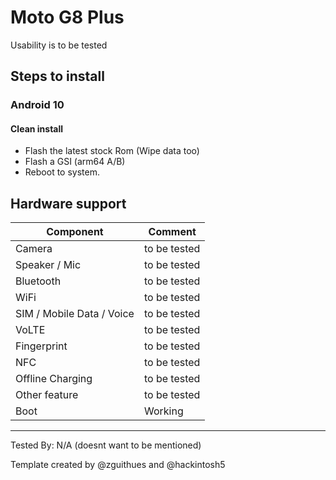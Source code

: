 # Moto G8 Plus

Usability is to be tested

## Steps to install

### Android 10

#### Clean install
* Flash the latest stock Rom (Wipe data too)
* Flash a GSI (arm64 A/B)
* Reboot to system.

## Hardware support

| Component                 |      Comment                                              |
|---------------------------|-----------------------------------------------------------|
| Camera                    | to be tested                                              |
| Speaker / Mic             | to be tested                                              |
| Bluetooth                 | to be tested                                              |
| WiFi                      | to be tested                                              |
| SIM / Mobile Data / Voice | to be tested                                              |
| VoLTE                     | to be tested                                              |
| Fingerprint               | to be tested                                              |
| NFC                       | to be tested                                              |
| Offline Charging          | to be tested                                              |
| Other feature             | to be tested                                              |
| Boot                      | Working                                                   |

---

Tested By: N/A (doesnt want to be mentioned)

Template created by @zguithues and @hackintosh5